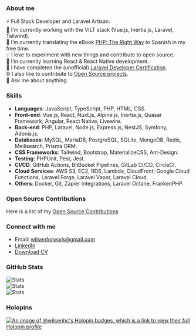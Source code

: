 ### About me

⚡ Full Stack Developer and Laravel Artisan.<br>
🔭 I'm currently working with the VILT stack (Vue.js, Inertia.js, Laravel, Tailwind).<br>
📑 I’m currently translating the eBook [PHP: The Right Way](https://github.com/wilsenhc/php-the-right-way) to Spanish in my free time.<br>
💡 I love to experiment with new things and contribute to open source.<br>
📱 I’m currently learning React & React Native development.<br>
📜 I have completed the (unofficial) [Laravel Developer Certification](https://verifier.certificationforlaravel.org/6da92b0e-a0dc-48ee-b94f-c211ec10ddfd).<br>
🌐 I also like to contribute to [Open Source projects](OPEN_SOURCE.md).<br>
💬 Ask me about anything.<br>

### Skills

- **Languages**: JavaScript, TypeScript, PHP, HTML, CSS.
- **Front-end**: Vue.js, React, Nuxt.js, Alpine.js, Inertia.js, Quasar Framework, Angular, React Native, Livewire.
- **Back-end**: PHP, Laravel, Node.js, Express.js, NestJS, Symfony, Adonis.js.
- **Databases**: MySQL, MariaDB, PostgreSQL, SQLite, MongoDB, Redis, Meilisearch, Prisma ORM.
- **CSS Frameworks**: Tailwind, Bootstrap, MaterializeCSS, Ant-Design.
- **Testing**: PHPUnit, Pest, Jest.
- **CI/CD**: GitHub Actions, BitBucket Pipelines, GitLab CI/CD, CircleCI.
- **Cloud Services**: AWS S3, EC2, RDS, Lambda, CloudFront; Google Cloud Functions, Laravel Forge, Laravel Vapor, Laravel Cloud.
- **Others**: Docker, Git, Zapier Integrations, Laravel Octane, FrankenPHP.

### Open Source Contributions

Here is a list of my [Open Source Contributions](OPEN_SOURCE.md)

### Connect with me

- Email: [wilsenforwork@gmail.com][email]
- [LinkedIn][linkedin]
- [Download CV][flowcv]

### GitHub Stats
<picture>
  <source media="(prefers-color-scheme: dark)" srcset="https://github-readme-stats.vercel.app/api?username=wilsenhc&theme=dark&hide_border=true&include_all_commits=true&count_private=true">
  <img alt="Stats" src="https://github-readme-stats.vercel.app/api?username=wilsenhc&hide_border=true&include_all_commits=true&count_private=true">
</picture>
<br/>
<picture>
  <source media="(prefers-color-scheme: dark)" srcset="https://github-readme-streak-stats.herokuapp.com/?user=wilsenhc&theme=dark&hide_border=true">
  <img alt="Stats" src="https://github-readme-streak-stats.herokuapp.com/?user=wilsenhc&hide_border=true">
</picture>

<br/>

<picture>
  <source media="(prefers-color-scheme: dark)" srcset="https://github-readme-stats.vercel.app/api/top-langs/?username=wilsenhc&theme=dark&hide_border=true&include_all_commits=true&count_private=true&layout=compact">
  <img alt="Stats" src="https://github-readme-stats.vercel.app/api/top-langs/?username=wilsenhc&hide_border=true&include_all_commits=true&count_private=true&layout=compact">
</picture>

### Holopins
[![An image of @wilsenhc's Holopin badges, which is a link to view their full Holopin profile](https://holopin.me/wilsenhc)](https://holopin.io/@wilsenhc)

[email]: mailto:wilsenforwork@gmail.com
[linkedin]: https://linkedin.com/in/wilsenhc
[flowcv]: https://flowcv.com/resume/s2angqcuka
